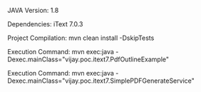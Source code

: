 
<p>JAVA Version: 1.8</p>
<p>Dependencies: iText 7.0.3</p>

<p>Project Compilation: mvn clean install -DskipTests </p>
<p>Execution Command: mvn exec:java -Dexec.mainClass="vijay.poc.itext7.PdfOutlineExample"</p>
<p>Execution Command: mvn exec:java -Dexec.mainClass="vijay.poc.itext7.SimplePDFGenerateService"</p>


